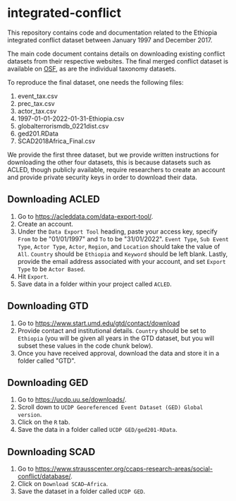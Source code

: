 # integrated-conflict

This repository contains code and documentation related to the Ethiopia integrated conflict dataset between January 1997 and December 2017.

The main code document contains details on downloading existing conflict datasets from their respective websites. The final merged conflict dataset is available on [OSF](https://osf.io/6vkm8/), as are the individual taxonomy datasets.

To reproduce the final dataset, one needs the following files:

1. event_tax.csv
1. prec_tax.csv
1. actor_tax.csv
1. 1997-01-01-2022-01-31-Ethiopia.csv
1. globalterrorismdb_0221dist.csv
1. ged201.RData
1. SCAD2018Africa_Final.csv

We provide the first three dataset, but we provide written instructions for downloading the other four datasets, this is because datasets such as ACLED, though publicly available, require researchers to create an account and provide private security keys in order to download their data.

## Downloading ACLED

1. Go to https://acleddata.com/data-export-tool/.
1. Create an account.
1. Under the `Data Export Tool` heading, paste your access key, specify `From` to be "01/01/1997" and `To` to be "31/01/2022". `Event Type`, `Sub Event Type`, `Actor Type`, `Actor`, `Region`, and `Location` should take the value of `All`. `Country` should be `Ethiopia` and `Keyword` should be left blank. Lastly, provide the email address associated with your account, and set `Export Type` to be `Actor Based`. 
1. Hit `Export`. 
1. Save data in a folder within your project called `ACLED`.

## Downloading GTD

1. Go to https://www.start.umd.edu/gtd/contact/download
1. Provide contact and institutional details. `Country` should be set to `Ethiopia` (you will be given all years in the GTD dataset, but you will subset these values in the code chunk below).
1. Once you have received approval, download the data and store it in a folder called "GTD".

## Downloading GED

1. Go to https://ucdp.uu.se/downloads/. 
1. Scroll down to `UCDP Georeferenced Event Dataset (GED) Global version`.
1. Click on the `R` tab.
1. Save the data in a folder called `UCDP GED/ged201-RData`.

## Downloading SCAD

1. Go to https://www.strausscenter.org/ccaps-research-areas/social-conflict/database/. 
1. Click on `Download SCAD—Africa`. 
1. Save the dataset in a folder called `UCDP GED`.

